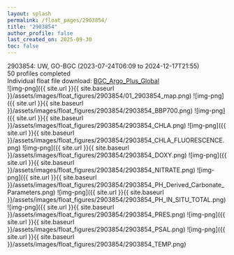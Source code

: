```yaml
---
layout: splash
permalink: /float_pages/2903854/
title: "2903854"
author_profile: false
last_created_on: 2025-09-30
toc: false
---
```

 
2903854: UW, GO-BGC (2023-07-24T06:09 to 2024-12-17T21:55)\
50 profiles completed\
Individual float file download: [BGC_Argo_Plus_Global](https://ftp.soest.hawaii.edu/bgc_argo_plus/Individual_Floats/outliers_removed/2903854_Sprof_processed.nc)\
![img-png]({{ site.url }}{{ site.baseurl }}/assets/images/float_figures/2903854/01_2903854_map.png)
![img-png]({{ site.url }}{{ site.baseurl }}/assets/images/float_figures/2903854/2903854_BBP700.png)
![img-png]({{ site.url }}{{ site.baseurl }}/assets/images/float_figures/2903854/2903854_CHLA.png)
![img-png]({{ site.url }}{{ site.baseurl }}/assets/images/float_figures/2903854/2903854_CHLA_FLUORESCENCE.png)
![img-png]({{ site.url }}{{ site.baseurl }}/assets/images/float_figures/2903854/2903854_DOXY.png)
![img-png]({{ site.url }}{{ site.baseurl }}/assets/images/float_figures/2903854/2903854_NITRATE.png)
![img-png]({{ site.url }}{{ site.baseurl }}/assets/images/float_figures/2903854/2903854_PH_Derived_Carbonate_Parameters.png)
![img-png]({{ site.url }}{{ site.baseurl }}/assets/images/float_figures/2903854/2903854_PH_IN_SITU_TOTAL.png)
![img-png]({{ site.url }}{{ site.baseurl }}/assets/images/float_figures/2903854/2903854_PRES.png)
![img-png]({{ site.url }}{{ site.baseurl }}/assets/images/float_figures/2903854/2903854_PSAL.png)
![img-png]({{ site.url }}{{ site.baseurl }}/assets/images/float_figures/2903854/2903854_TEMP.png)
